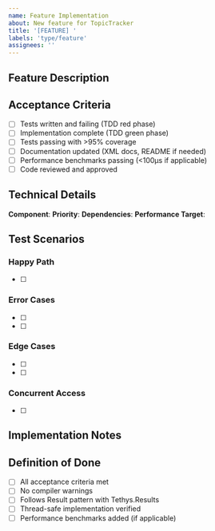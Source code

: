 ```yaml
---
name: Feature Implementation
about: New feature for TopicTracker
title: '[FEATURE] '
labels: 'type/feature'
assignees: ''
---
```


## Feature Description
<!-- Brief description of what this feature will do -->

## Acceptance Criteria
- [ ] Tests written and failing (TDD red phase)
- [ ] Implementation complete (TDD green phase)
- [ ] Tests passing with >95% coverage
- [ ] Documentation updated (XML docs, README if needed)
- [ ] Performance benchmarks passing (<100μs if applicable)
- [ ] Code reviewed and approved

## Technical Details
**Component**: <!-- e.g., component/core, component/api, etc. -->
**Priority**: <!-- P0-Critical, P1-High, P2-Medium, P3-Low -->
**Dependencies**: <!-- List any features this depends on -->
**Performance Target**: <!-- Specific performance requirements -->

## Test Scenarios
### Happy Path
- [ ] <!-- Describe the successful case -->

### Error Cases
- [ ] <!-- Invalid input handling -->
- [ ] <!-- Failure scenarios -->

### Edge Cases
- [ ] <!-- Boundary conditions -->
- [ ] <!-- Empty/null handling -->

### Concurrent Access
- [ ] <!-- Thread safety verification -->

## Implementation Notes
<!-- Any specific implementation guidance or constraints -->

## Definition of Done
- [ ] All acceptance criteria met
- [ ] No compiler warnings
- [ ] Follows Result pattern with Tethys.Results
- [ ] Thread-safe implementation verified
- [ ] Performance benchmarks added (if applicable)
